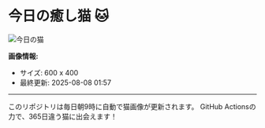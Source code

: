 # 今日の癒し猫 🐱

![今日の猫](https://26.media.tumblr.com/tumblr_krwvziszMn1qa9hjso1_1280.jpg)

**画像情報:**
- サイズ: 600 x 400
- 最終更新: 2025-08-08 01:57

---

このリポジトリは毎日朝9時に自動で猫画像が更新されます。
GitHub Actionsの力で、365日違う猫に出会えます！
